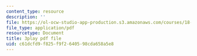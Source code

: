 ```yaml
---
content_type: resource
description: ''
file: https://ol-ocw-studio-app-production.s3.amazonaws.com/courses/18-01sc-single-variable-calculus-fall-2010/c61dcfd9f825f9f2640598cda658a5e8_4sTKcvYMNxk.pdf
file_type: application/pdf
resourcetype: Document
title: 3play pdf file
uid: c61dcfd9-f825-f9f2-6405-98cda658a5e8
---
```

